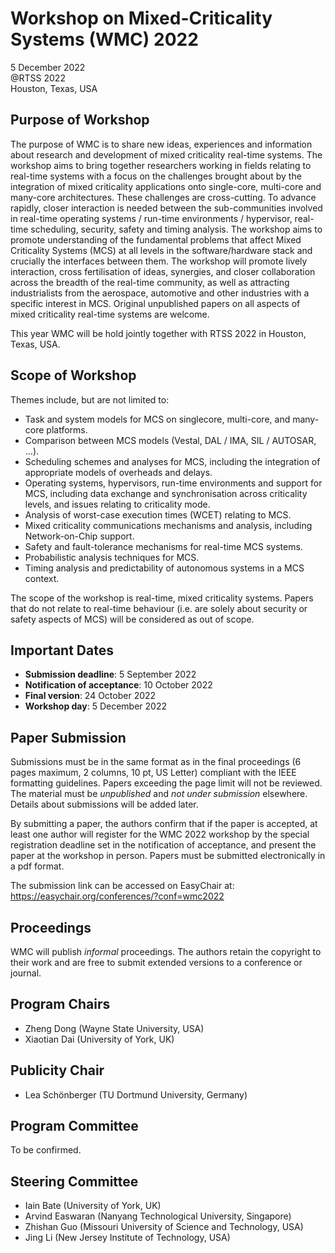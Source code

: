 # Workshop on Mixed-Criticality Systems (WMC) 2022

5 December 2022 <br>
@RTSS 2022 <br>
Houston, Texas, USA <br>

## Purpose of Workshop

The purpose of WMC is to share new ideas, experiences and information about research and development of mixed criticality real-time systems. The workshop aims to bring together researchers working in fields relating to real-time systems with a focus on the challenges brought about by the integration of mixed criticality applications onto single-core, multi-core and many-core architectures. These challenges are cross-cutting. To advance rapidly, closer interaction is needed between the sub-communities involved in real-time operating systems / run-time environments / hypervisor, real-time scheduling, security, safety and timing analysis. The workshop aims to promote understanding of the fundamental problems that affect Mixed Criticality Systems (MCS) at all levels in the software/hardware stack and crucially the interfaces between them. The workshop will promote lively interaction, cross fertilisation of ideas, synergies, and closer collaboration across the breadth of the real-time community, as well as attracting industrialists from the aerospace, automotive and other industries with a specific interest in MCS. Original unpublished papers on all aspects of mixed criticality real-time systems are welcome. 

This year WMC will be hold jointly together with RTSS 2022 in Houston, Texas, USA.

## Scope of Workshop

Themes include, but are not limited to:

- Task and system models for MCS on singlecore, multi-core, and many-core platforms.
- Comparison between MCS models (Vestal, DAL / IMA, SIL / AUTOSAR, …).
- Scheduling schemes and analyses for MCS, including the integration of appropriate models of overheads and delays.
- Operating systems, hypervisors, run-time environments and support for MCS, including data exchange and synchronisation across criticality levels, and issues relating to criticality mode.
- Analysis of worst-case execution times (WCET) relating to MCS.
- Mixed criticality communications mechanisms and analysis, including Network-on-Chip support.
- Safety and fault-tolerance mechanisms for real-time MCS systems.
- Probabilistic analysis techniques for MCS.
- Timing analysis and predictability of autonomous systems in a MCS context.

The scope of the workshop is real-time, mixed criticality systems. Papers that do not relate to real-time behaviour (i.e. are solely about security or safety aspects of MCS) will be considered as out of scope.

## Important Dates

- **Submission deadline**: 5 September 2022
- **Notification of acceptance**: 10 October 2022
- **Final version**: 24 October 2022
- **Workshop day**: 5 December 2022

## Paper Submission

Submissions must be in the same format as in the final proceedings (6 pages maximum, 2 columns, 10 pt, US Letter) compliant with the IEEE formatting guidelines. Papers exceeding the page limit will not be reviewed. The material must be *unpublished* and *not under submission* elsewhere. Details about submissions will be added later.

By submitting a paper, the authors confirm that if the paper is accepted, at least one author will register for the WMC 2022 workshop by the special registration deadline set in the notification of acceptance, and present the paper at the workshop in person. Papers must be submitted electronically in a pdf format. 

The submission link can be accessed on EasyChair at: https://easychair.org/conferences/?conf=wmc2022

## Proceedings

WMC will publish *informal* proceedings. The authors retain the copyright to their work and are free to submit extended versions to a conference or journal.

## Program Chairs

- Zheng Dong (Wayne State University, USA)
- Xiaotian Dai (University of York, UK)

## Publicity Chair

- Lea Schönberger (TU Dortmund University, Germany)

## Program Committee

To be confirmed.

## Steering Committee

- Iain Bate (University of York, UK)
- Arvind Easwaran (Nanyang Technological University, Singapore)
- Zhishan Guo (Missouri University of Science and Technology, USA)
- Jing Li (New Jersey Institute of Technology, USA)
